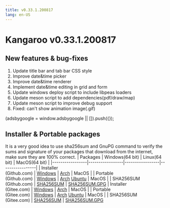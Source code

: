 ```yaml
---
title: v0.33.1.200817
lang: en-US
---
```


# Kangaroo v0.33.1.200817

## New features & bug-fixes
1. Update title bar and tab bar CSS style
2. Improve date&time picker
3. Improve date&time renderer
4. Implement date&time editing in grid and form
5. Update windows deploy script to include libpeas loaders
6. Update meson script to add dependencies(pdf/draw/map)
7. Update meson script to improve debug support
8. Fixed: can't show animation image(.gif)

<div>
    <script2 type="text/javascript" async="true" src="https://pagead2.googlesyndication.com/pagead/js/adsbygoogle.js" />
    <ins class="adsbygoogle"
        style="display:block; text-align:center;"
        data-ad-layout="in-article"
        data-ad-format="fluid"
        data-ad-client="ca-pub-3975819313740938"
        data-ad-slot="6760827895"></ins>
    <script2 type="text/javascript">
        (adsbygoogle = window.adsbygoogle || []).push({});
    </script2>
</div>


## Installer & Portable packages
It is a very good idea to use sha256sum and GnuPG command to verify the sums and signature of your packages that download from the internet, make sure they are 100% correct.
| Packages        | Windows(64 bit) | Linux(64 bit)   | MacOS(64 bit)   |
|-----------------|-----------------|-----------------|-----------------|
| Installer<br/>(Github.com) | [Windows](https://github.com/dbkangaroo/kangaroo/releases/download/v0.33.1.200817/kangaroo-0.33.1.200817-AMD64.exe) | [Arch](https://github.com/dbkangaroo/kangaroo/releases/download/v0.33.1.200817/kangaroo-0.33.1.200817-1-x86_64.pkg.tar.xz) | MacOS |
| Portable<br/>(Github.com) | [Windows](https://github.com/dbkangaroo/kangaroo/releases/download/v0.33.1.200817/kangaroo-0.33.1.200817-AMD64.7z) | [Arch](https://github.com/dbkangaroo/kangaroo/releases/download/v0.33.1.200817/kangaroo-0.33.1.200817-arch.tar.gz) [Ubuntu](https://github.com/dbkangaroo/kangaroo/releases/download/v0.33.1.200817/kangaroo-0.33.1.200817-ubuntu.tar.gz) | MacOS |
| SHA256SUM<br/>(Github.com) | [SHA256SUM](https://github.com/dbkangaroo/kangaroo/releases/download/v0.33.1.200817/kangaroo-0.33.1.200817.sha256sum) | [SHA256SUM.GPG](https://github.com/dbkangaroo/kangaroo/releases/download/v0.33.1.200817/kangaroo-0.33.1.200817.sha256sum.asc)
| Installer<br/>(Gitee.com) | [Windows](https://gitee.com/dbkangaroo/kangaroo/attach_files/455480/download) | [Arch](https://gitee.com/dbkangaroo/kangaroo/attach_files/455476/download) | MacOS |
| Portable<br/>(Gitee.com)  | [Windows](https://gitee.com/dbkangaroo/kangaroo/attach_files/455482/download) | [Arch](https://gitee.com/dbkangaroo/kangaroo/attach_files/455477/download) [Ubuntu](https://gitee.com/dbkangaroo/kangaroo/attach_files/455478/download) | MacOS |
| SHA256SUM<br/>(Gitee.com) | [SHA256SUM](https://gitee.com/dbkangaroo/kangaroo/attach_files/455474/download) | [SHA256SUM.GPG](https://gitee.com/dbkangaroo/kangaroo/attach_files/455475/download)